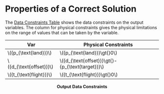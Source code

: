 # Properties of a Correct Solution

The [Data Constraints Table](./properties-of-solution.md#Table:OutDataConstraints) shows the data constraints on the output variables. The column for physical constraints gives the physical limitations on the range of values that can be taken by the variable.

<div id="Table:OutDataConstraints">

|Var|Physical Constraints|
|-|-|
|\\({p_{\text{land}}}\\)|\\({p_{\text{land}}}\gt{}0\\)|
|\\({d_{\text{offset}}}\\)|\\({d_{\text{offset}}}\gt{}-{p_{\text{target}}}\\)|
|\\({t_{\text{flight}}}\\)|\\({t_{\text{flight}}}\gt{}0\\)|

**<p align="center">Output Data Constraints</p>**

</div>
